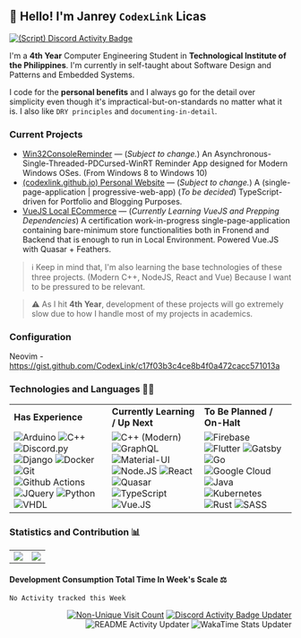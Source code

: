 ## 👋 Hello! I'm Janrey `CodexLink` Licas
[![(Script) Discord Activity Badge](https://badgen.net/badge/Currently%20Playing/Neovim%2C%20Line%201%20out%20of%202%2C%2025%20minutes%20elapsed.?color=61d800&labelColor=df1473&icon=discord)](https://github.com/CodexLink/CodexLink)

I'm a **4th Year** Computer Engineering Student in **Technological Institute of the Philippines**. I'm currently in self-taught about Software Design and Patterns and Embedded Systems.

I code for the **personal benefits** and I always go for the detail over simplicity even though it's impractical-but-on-standards no matter what it is. I also like `DRY principles` and `documenting-in-detail`.

### Current Projects
* [Win32ConsoleReminder](https://github.com/CodexLink/Win32ConsoleReminder) — (*Subject to change.*) An Asynchronous-Single-Threaded-PDCursed-WinRT Reminder App designed for Modern Windows OSes. (From Windows 8 to Windows 10)
* [(codexlink.github.io) Personal Website](https://github.com/CodexLink/codexlink.github.io) — (*Subject to change.*) A (single-page-application | progressive-web-app) (*To be decided*) TypeScript-driven for Portfolio and Blogging Purposes.
* [VueJS Local ECommerce](https://github.com/CodexLink/VueJS_ECommerce) — (*Currently Learning VueJS and Prepping Dependencies*) A certification work-in-progress single-page-application containing bare-minimum store functionalities both in Fronend and Backend that is enough to run in Local Environment. Powered Vue.JS with Quasar + Feathers.

> ℹ️ Keep in mind that, I'm also learning the base technologies of these three projects. (Modern C++, NodeJS, React and Vue) Because I want to be pressured to be relevant.

> ⚠️ As I hit **4th Year**, development of these projects will go extremely slow due to how I handle most of my projects in academics.

### Configuration
Neovim - <https://gist.github.com/CodexLink/c17f03b3c4ce8b4f0a472cacc571013a>

### Technologies and Languages 👨‍💻

<div class="center">
<table>
  <tr>
    <td>
      <b>Has Experience</b>
    </td>
    <td>
      <b>Currently Learning / Up Next</b>
    </td>
    <td>
      <b>To Be Planned / On-Halt</b>
    </td>
  </tr>
  <tr>
    <td>
        <img alt="Arduino" src="https://img.shields.io/badge/-Arduino-00979D?style=flat&logo=arduino&logoColor=white"/>
        <img alt="C++" src="https://img.shields.io/badge/-C%2B%2B-00599C?style=flat-&logo=c%2B%2B&logoColor=white"/>
        <img alt="Discord.py" src="https://img.shields.io/badge/-Discord.py-7289DA?style=flat&logo=discord&logoColor=white"/>
        <img alt="Django" src="https://img.shields.io/badge/-Django-092E20?style=flat&logo=django&logoColor=white"/>
        <img alt="Docker" src="https://img.shields.io/badge/-Docker-46A2F1?style=flat&logo=docker&logoColor=white"/>
        <img alt="Git" src="https://img.shields.io/badge/-Git-F05032?style=flat&logo=git&logoColor=white"/>
        <img alt="Github Actions" src="https://img.shields.io/badge/-Github Actions-2088FF?style=flat&logo=git&logoColor=white"/>
        <img alt="JQuery" src="https://img.shields.io/badge/-JQuery-0769AD?style=flat&logo=jquery&logoColor=white"/>
        <img alt="Python" src="https://img.shields.io/badge/-Python-33776AB?style=flat&logo=python&logoColor=white"/>
        <img alt="VHDL" src="https://img.shields.io/badge/-VHDL-46A2F1?style=flat&logoColor=white"/>
    </td>
    <td>
        <img alt="C++ (Modern)" src="https://img.shields.io/badge/-Modern C%2B%2B%20%2811%20to%2020%29-00599C?style=flat-&logo=c%2B%2B&logoColor=white"/>
        <img alt="GraphQL" src="https://img.shields.io/badge/-GraphQL-E10098?style=flat&logo=graphql&logoColor=white"/>
        <img alt="Material-UI" src="https://img.shields.io/badge/Material--UI-0081CB?logo=material-ui&logoColor=white&style=flat"/>
        <img alt="Node.JS" src="https://img.shields.io/badge/-Node.JS-43853D?style=flat&logo=Node.JS&logoColor=white"/>
        <img alt="React" src="https://img.shields.io/badge/React-45B8D8?logo=react&logoColor=white&style=flat"/>
        <img alt="Quasar" src="https://img.shields.io/badge/Quasar-1976E2?logo=quasar&logoColor=white&style=flat"/>
        <img alt="TypeScript" src="https://img.shields.io/badge/TypeScript-3178C6?logo=typescript&logoColor=white&style=flat"/>
        <img alt="Vue.JS" src="https://img.shields.io/badge/Vue.JS-4FC08D?logo=vue.js&logoColor=white&style=flat"/>
    </td>
    <td>
        <img alt="Firebase" src="https://img.shields.io/badge/Firebase-FFCA28?logo=firebase&logoColor=black&style=flat"/>
        <img alt="Flutter" src="https://img.shields.io/badge/Flutter-02569B?logo=flutter&logoColor=white&style=flat"/>
        <img alt="Gatsby" src="https://img.shields.io/badge/Gatsby-663399?logo=gatsby&logoColor=white&style=flat"/>
        <img alt="Go" src="https://img.shields.io/badge/Go-00ADD8?logo=go&logoColor=white&style=flat"/>
        <img alt="Google Cloud" src="https://img.shields.io/badge/Goggle_Cloud-4285F4?logo=google%20cloud&logoColor=white&style=flat"/>
        <img alt="Java" src="https://img.shields.io/badge/-Java-007396?style=flat&logo=java&logoColor=white"/>
        <img alt="Kubernetes" src="https://img.shields.io/badge/-Kubernetes-32CCE5?style=flat&logo=kubernetes&logoColor=white"/>
        <img alt="Rust" src="https://img.shields.io/badge/-Rust-000000?style=flat&logo=rust&logoColor=white"/>
        <img alt="SASS" src="https://img.shields.io/badge/-SASS-CC6699?style=flat&logo=sass&logoColor=white"/>
    </td>
  </tr>
</table>
</div>

### Statistics and Contribution 📊

<table>
  <tr>
    <td>
        <img src="https://github-readme-stats.vercel.app/api/top-langs/?username=CodexLink&layout=compact&card_width=350"/>
    </td>
    <td>
        <img src="https://github-readme-stats.vercel.app/api?username=CodexLink&show_icons=true&theme=radical&include_all_commits=true&count_private=true&line_height=21" />
    </td>
  </tr>
</table>

#### Development Consumption Total Time In Week's Scale ⚖️

<!--START_SECTION:waka-->
```text
No Activity tracked this Week
```
<!--END_SECTION:waka-->

<div align="right">

[![Non-Unique Visit Count](https://komarev.com/ghpvc/?username=CodexLink&label=Visitor%20Profile%20Count&color=blueviolet)](https://github.com/antonkomarev/github-profile-views-counter)
[![Discord Activity Badge Updater](https://github.com/CodexLink/CodexLink/actions/workflows/DiscordBadge.yml/badge.svg?branch=master)](https://github.com/CodexLink/CodexLink/actions/workflows/DiscordBadge.yml)
![README Activity Updater](https://github.com/CodexLink/CodexLink/workflows/README%20Activity%20Updater/badge.svg)
![WakaTime Stats Updater](https://github.com/CodexLink/CodexLink/workflows/WakaTime%20Stats%20Updater/badge.svg)

</div>
